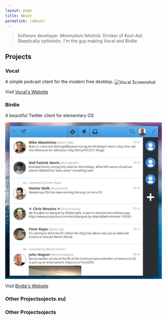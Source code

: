 ```yaml
---
layout: page
title: About
permalink: /about/
---
```

> Software developer. Minimalism fetishist. Drinker of Kool-Aid. Skeptically optimistic. I'm the guy making Vocal and Birdie.

## Projects

### Vocal
A simple podcast client for the modern free desktop.
<img align="center" src="https://raw.githubusercontent.com/vocalapp/vocalapp.github.io/master/images/home/01.png" alt="Vocal Screenshot">

Visit [Vocal's Website](https://vocalproject.net)

### Birdie
A beautiful Twitter client for elementary OS

<img align="center" src="https://raw.githubusercontent.com/nathandyer/nathandyer.github.io/master/img/birdie.png" alt="Birdie Screenshot">

Visit [Birdie's Website](https://birdieapp.eu)

### Other Projectsojects.eu)

### Other Projectsojects
